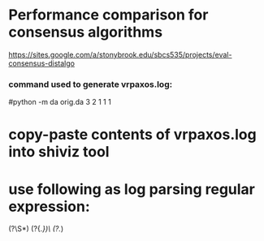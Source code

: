 # Performance comparison for consensus algorithms
<https://sites.google.com/a/stonybrook.edu/sbcs535/projects/eval-consensus-distalgo>

### command used to generate vrpaxos.log: 
#python -m da orig.da 3 2 1 1 1

# copy-paste contents of vrpaxos.log into shiviz tool
# use following as log parsing regular expression:
(?<host>\S*) (?<clock>{.*})\ (?<event>.*)
